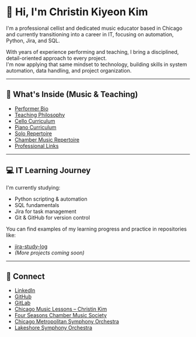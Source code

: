 # 👋 Hi, I'm Christin Kiyeon Kim

I'm a professional cellist and dedicated music educator based in Chicago  
and currently transitioning into a career in IT, focusing on automation, Python, Jira, and SQL.

With years of experience performing and teaching, I bring a disciplined, detail-oriented approach to every project.  
I'm now applying that same mindset to technology, building skills in system automation, data handling, and project organization.

---

## 🎻 What's Inside (Music & Teaching)

- [Performer Bio](./performer-bio.md)  
- [Teaching Philosophy](./teaching-philosophy/philosophy.md)  
- [Cello Curriculum](./teaching-philosophy/curriculum-cello.md)  
- [Piano Curriculum](./teaching-philosophy/curriculum-piano.md)  
- [Solo Repertoire](./repertoire-lists/solo.md)  
- [Chamber Music Repertoire](./repertoire-lists/chamber.md)  
- [Professional Links](./links.md)

---

## 💻 IT Learning Journey

I'm currently studying:

- Python scripting & automation
- SQL fundamentals
- Jira for task management
- Git & GitHub for version control

You can find examples of my learning progress and practice in repositories like:

- [jira-study-log](https://github.com/christinkiyeonkim/jira-study-log)  
- *(More projects coming soon)*

---

## 🔗 Connect

- [LinkedIn](https://www.linkedin.com/in/christin-kim-25b89a141/)
- [GitHub](https://github.com/christinkiyeonkim)  
- [GitLab](https://gitlab.com/christinkiyeonkim)  
- [Chicago Music Lessons – Christin Kim](https://www.chicagomusiclessons.com/christinkim)  
- [Four Seasons Chamber Music Society](https://www.fourseasonschambermusicsociety.com/new-page-53)  
- [Chicago Metropolitan Symphony Orchestra](https://www.cmsorch.org/)  
- [Lakeshore Symphony Orchestra](https://www.lsso.org/)


